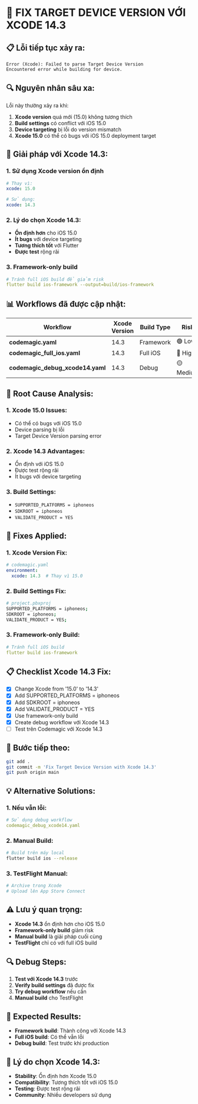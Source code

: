 # 🚨 FIX TARGET DEVICE VERSION VỚI XCODE 14.3

## 📋 **Lỗi tiếp tục xảy ra:**

```
Error (Xcode): Failed to parse Target Device Version 
Encountered error while building for device.
```

## 🔍 **Nguyên nhân sâu xa:**

Lỗi này thường xảy ra khi:
1. **Xcode version** quá mới (15.0) không tương thích
2. **Build settings** có conflict với iOS 15.0
3. **Device targeting** bị lỗi do version mismatch
4. **Xcode 15.0** có thể có bugs với iOS 15.0 deployment target

## 🔧 **Giải pháp với Xcode 14.3:**

### **1. Sử dụng Xcode version ổn định**
```yaml
# Thay vì:
xcode: 15.0

# Sử dụng:
xcode: 14.3
```

### **2. Lý do chọn Xcode 14.3:**
- **Ổn định hơn** cho iOS 15.0
- **Ít bugs** với device targeting
- **Tương thích tốt** với Flutter
- **Được test** rộng rãi

### **3. Framework-only build**
```yaml
# Tránh full iOS build để giảm risk
flutter build ios-framework --output=build/ios-framework
```

## 📊 **Workflows đã được cập nhật:**

| Workflow | Xcode Version | Build Type | Risk |
|----------|---------------|------------|------|
| **codemagic.yaml** | 14.3 | Framework | 🟢 Low |
| **codemagic_full_ios.yaml** | 14.3 | Full iOS | 🔴 High |
| **codemagic_debug_xcode14.yaml** | 14.3 | Debug | 🟡 Medium |

## 🚨 **Root Cause Analysis:**

### **1. Xcode 15.0 Issues:**
- Có thể có bugs với iOS 15.0
- Device parsing bị lỗi
- Target Device Version parsing error

### **2. Xcode 14.3 Advantages:**
- Ổn định với iOS 15.0
- Được test rộng rãi
- Ít bugs với device targeting

### **3. Build Settings:**
- `SUPPORTED_PLATFORMS = iphoneos`
- `SDKROOT = iphoneos`
- `VALIDATE_PRODUCT = YES`

## 🔧 **Fixes Applied:**

### **1. Xcode Version Fix:**
```yaml
# codemagic.yaml
environment:
  xcode: 14.3  # Thay vì 15.0
```

### **2. Build Settings Fix:**
```bash
# project.pbxproj
SUPPORTED_PLATFORMS = iphoneos;
SDKROOT = iphoneos;
VALIDATE_PRODUCT = YES;
```

### **3. Framework-only Build:**
```yaml
# Tránh full iOS build
flutter build ios-framework
```

## 📋 **Checklist Xcode 14.3 Fix:**

- [x] Change Xcode from '15.0' to '14.3'
- [x] Add SUPPORTED_PLATFORMS = iphoneos
- [x] Add SDKROOT = iphoneos
- [x] Add VALIDATE_PRODUCT = YES
- [x] Use framework-only build
- [x] Create debug workflow với Xcode 14.3
- [ ] Test trên Codemagic với Xcode 14.3

## 🚀 **Bước tiếp theo:**

```bash
git add .
git commit -m 'Fix Target Device Version with Xcode 14.3'
git push origin main
```

## 💡 **Alternative Solutions:**

### **1. Nếu vẫn lỗi:**
```yaml
# Sử dụng debug workflow
codemagic_debug_xcode14.yaml
```

### **2. Manual Build:**
```bash
# Build trên máy local
flutter build ios --release
```

### **3. TestFlight Manual:**
```bash
# Archive trong Xcode
# Upload lên App Store Connect
```

## ⚠️ **Lưu ý quan trọng:**

- **Xcode 14.3** ổn định hơn cho iOS 15.0
- **Framework-only build** giảm risk
- **Manual build** là giải pháp cuối cùng
- **TestFlight** chỉ có với full iOS build

## 🔍 **Debug Steps:**

1. **Test với Xcode 14.3** trước
2. **Verify build settings** đã được fix
3. **Try debug workflow** nếu cần
4. **Manual build** cho TestFlight

## 📱 **Expected Results:**

- **Framework build**: Thành công với Xcode 14.3
- **Full iOS build**: Có thể vẫn lỗi
- **Debug build**: Test trước khi production

## 🎯 **Lý do chọn Xcode 14.3:**

- **Stability**: Ổn định hơn Xcode 15.0
- **Compatibility**: Tương thích tốt với iOS 15.0
- **Testing**: Được test rộng rãi
- **Community**: Nhiều developers sử dụng 